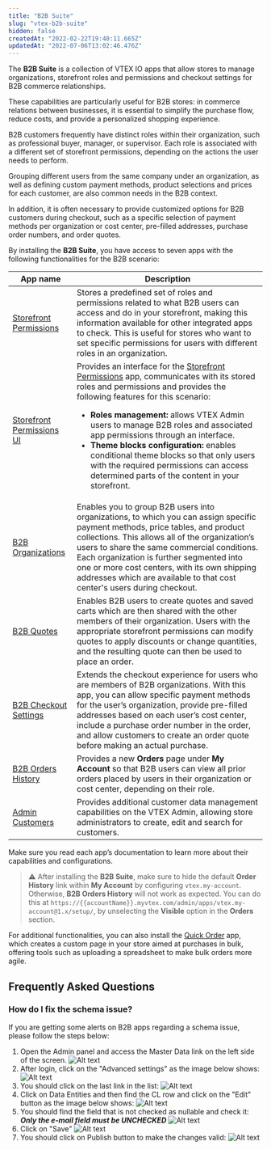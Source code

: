 ```yaml
---
title: "B2B Suite"
slug: "vtex-b2b-suite"
hidden: false
createdAt: "2022-02-22T19:40:11.665Z"
updatedAt: "2022-07-06T13:02:46.476Z"
---
```


The **B2B Suite** is a collection of VTEX IO apps that allow stores to manage organizations, storefront roles and permissions and checkout settings for B2B commerce relationships.

These capabilities are particularly useful for B2B stores: in commerce relations between businesses, it is essential to simplify the purchase flow, reduce costs, and provide a personalized shopping experience.

B2B customers frequently have distinct roles within their organization, such as professional buyer, manager, or supervisor. Each role is associated with a different set of storefront permissions, depending on the actions the user needs to perform.

Grouping different users from the same company under an organization, as well as defining custom payment methods, product selections and prices for each customer, are also common needs in the B2B context.

In addition, it is often necessary to provide customized options for B2B customers during checkout, such as a specific selection of payment methods per organization or cost center, pre-filled addresses, purchase order numbers, and order quotes.

By installing the **B2B Suite**, you have access to seven apps with the following functionalities for the B2B scenario:

| **App name**                                                                                        | **Description**                                                                                                                                                                                                                                                                                                                                                                                                                                                                                                                                                                     |
| --------------------------------------------------------------------------------------------------- | ----------------------------------------------------------------------------------------------------------------------------------------------------------------------------------------------------------------------------------------------------------------------------------------------------------------------------------------------------------------------------------------------------------------------------------------------------------------------------------------------------------------------------------------------------------------------------------- |
| [Storefront Permissions](https://developers.vtex.com/docs/guides/vtex-storefront-permissions)       | Stores a predefined set of roles and permissions related to what B2B users can access and do in your storefront, making this information available for other integrated apps to check. This is useful for stores who want to set specific permissions for users with different roles in an organization.                                                                                                                                                                                                                                                                            |
| [Storefront Permissions UI](https://developers.vtex.com/docs/guides/vtex-storefront-permissions-ui) | Provides an interface for the [Storefront Permissions](https://developers.vtex.com/docs/guides/vtex-storefront-permissions) app, communicates with its stored roles and permissions and provides the following features for this scenario: <ul><li><b>Roles management:</b> allows VTEX Admin users to manage B2B roles and associated app permissions through an interface.</li> <li><b>Theme blocks configuration:</b> enables conditional theme blocks so that only users with the required permissions can access determined parts of the content in your storefront.</li></ul> |
| [B2B Organizations](https://developers.vtex.com/docs/guides/vtex-b2b-organizations)                 | Enables you to group B2B users into organizations, to which you can assign specific payment methods, price tables, and product collections. This allows all of the organization’s users to share the same commercial conditions. Each organization is further segmented into one or more cost centers, with its own shipping addresses which are available to that cost center's users during checkout.                                                                                                                                                                             |
| [B2B Quotes](https://developers.vtex.com/docs/guides/vtex-b2b-quotes)                               | Enables B2B users to create quotes and saved carts which are then shared with the other members of their organization. Users with the appropriate storefront permissions can modify quotes to apply discounts or change quantities, and the resulting quote can then be used to place an order.                                                                                                                                                                                                                                                                                     |
| [B2B Checkout Settings](https://developers.vtex.com/docs/guides/vtex-b2b-checkout-settings)         | Extends the checkout experience for users who are members of B2B organizations. With this app, you can allow specific payment methods for the user’s organization, provide pre-filled addresses based on each user’s cost center, include a purchase order number in the order, and allow customers to create an order quote before making an actual purchase.                                                                                                                                                                                                                      |
| [B2B Orders History](https://github.com/vtex-apps/b2b-orders-history)                               | Provides a new **Orders** page under **My Account** so that B2B users can view all prior orders placed by users in their organization or cost center, depending on their role.                                                                                                                                                                                                                                                                                                                                                                                                      |
| [Admin Customers](https://developers.vtex.com/docs/guides/vtex-admin-customers)                     | Provides additional customer data management capabilities on the VTEX Admin, allowing store administrators to create, edit and search for customers.                                                                                                                                                                                                                                                                                                                                                                                                                                |

Make sure you read each app’s documentation to learn more about their capabilities and configurations.

> ⚠️ After installing the **B2B Suite**, make sure to hide the default **Order History** link within **My Account** by configuring `vtex.my-account`. Otherwise, **B2B Orders History** will not work as expected. You can do this at `https://{{accountName}}.myvtex.com/admin/apps/vtex.my-account@1.x/setup/`, by unselecting the **Visible** option in the **Orders** section.

For additional functionalities, you can also install the [Quick Order](https://developers.vtex.com/docs/guides/vtex-quickorder) app, which creates a custom page in your store aimed at purchases in bulk, offering tools such as uploading a spreadsheet to make bulk orders more agile.

## Frequently Asked Questions

### How do I fix the schema issue?

If you are getting some alerts on B2B apps regarding a schema issue, please follow the steps below:

1. Open the Admin panel and access the Master Data link on the left side of the screen.
   ![Alt text](https://raw.githubusercontent.com/vtex-apps/b2b-suite/main/docs/assets/schema-1.png)
2. After login, click on the "Advanced settings" as the image below shows:
   ![Alt text](https://raw.githubusercontent.com/vtex-apps/b2b-suite/main/docs/assets/schema-2.png)
3. You should click on the last link in the list:
   ![Alt text](https://raw.githubusercontent.com/vtex-apps/b2b-suite/main/docs/assets/schema-3.png)
4. Click on Data Entities and then find the CL row and click on the "Edit" button as the image below shows:
   ![Alt text](https://raw.githubusercontent.com/vtex-apps/b2b-suite/main/docs/assets/schema-4.png)
5. You should find the field that is not checked as nullable and check it: **_Only the e-mail field must be UNCHECKED_**
   ![Alt text](https://raw.githubusercontent.com/vtex-apps/b2b-suite/main/docs/assets/schema-5.png)
6. Click on "Save"
   ![Alt text](https://raw.githubusercontent.com/vtex-apps/b2b-suite/main/docs/assets/schema-6.png)
7. You should click on Publish button to make the changes valid:
   ![Alt text](https://raw.githubusercontent.com/vtex-apps/b2b-suite/main/docs/assets/schema-7.png)
